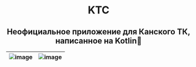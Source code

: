 <div align="center">

# KTC
## Неофициальное приложение для Канского ТК, написанное на Kotlin🔨

</div>

|![image](https://user-images.githubusercontent.com/49402667/154336468-2dc2e9fe-bc3a-4cc7-81ec-6f8d8f4296b7.png)|![image](https://user-images.githubusercontent.com/49402667/154336571-7a6b3290-0326-44b8-86e4-40c27a501c8c.png)|
| ---- | ---- |

